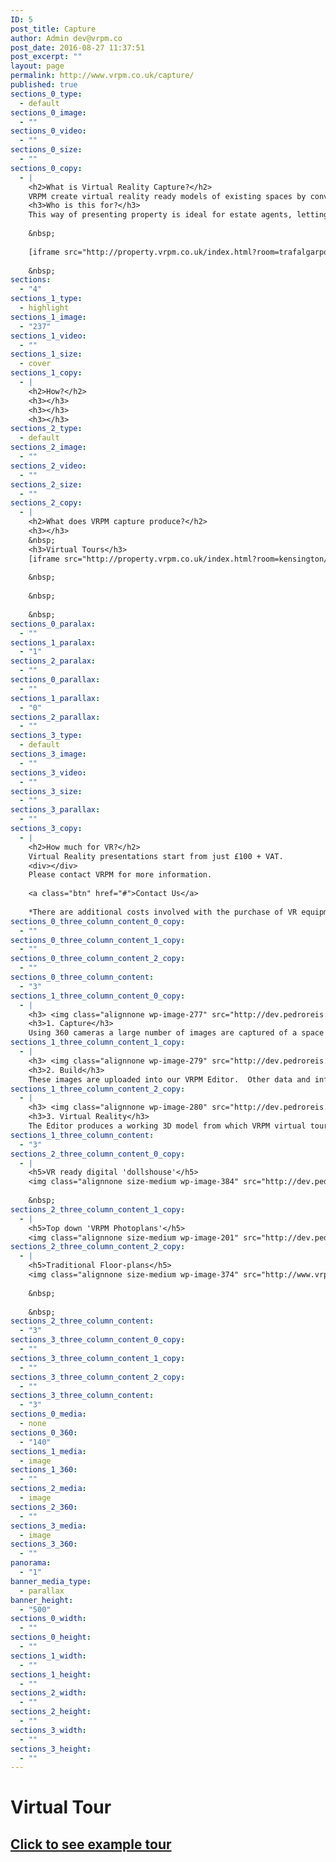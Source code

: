 ```yaml
---
ID: 5
post_title: Capture
author: Admin dev@vrpm.co
post_date: 2016-08-27 11:37:51
post_excerpt: ""
layout: page
permalink: http://www.vrpm.co.uk/capture/
published: true
sections_0_type:
  - default
sections_0_image:
  - ""
sections_0_video:
  - ""
sections_0_size:
  - ""
sections_0_copy:
  - |
    <h2>What is Virtual Reality Capture?</h2>
    VRPM create virtual reality ready models of existing spaces by converting images and data captured on site.   These 3D models can then be viewed either through VR glasses or on a laptop/phone/tablet screen.   Each space gives the user the flexibility to move around the model to get an accurate reflection of what the place is actually like.
    <h3>Who is this for?</h3>
    This way of presenting property is ideal for estate agents, lettings, holiday rentals and hotels when the property being marketed already exists.  This is the best method for busy people to view multiple spaces without having to visit each one.  We want to remove that feeling of the consumer knowing they’re not quite seeing everything when they only see photography.
    
    &nbsp;
    
    [iframe src="http://property.vrpm.co.uk/index.html?room=trafalgarpoint/trafalgarpoint_000001&amp;embed" width="100%" height="500" scrolling="no"]
    
    &nbsp;
sections:
  - "4"
sections_1_type:
  - highlight
sections_1_image:
  - "237"
sections_1_video:
  - ""
sections_1_size:
  - cover
sections_1_copy:
  - |
    <h2>How?</h2>
    <h3></h3>
    <h3></h3>
    <h3></h3>
sections_2_type:
  - default
sections_2_image:
  - ""
sections_2_video:
  - ""
sections_2_size:
  - ""
sections_2_copy:
  - |
    <h2>What does VRPM capture produce?</h2>
    <h3></h3>
    &nbsp;
    <h3>Virtual Tours</h3>
    [iframe src="http://property.vrpm.co.uk/index.html?room=kensington/Kensington01&amp;embed" width="100%" height="500" scrolling="no"]
    
    &nbsp;
    
    &nbsp;
    
    &nbsp;
sections_0_paralax:
  - ""
sections_1_paralax:
  - "1"
sections_2_paralax:
  - ""
sections_0_parallax:
  - ""
sections_1_parallax:
  - "0"
sections_2_parallax:
  - ""
sections_3_type:
  - default
sections_3_image:
  - ""
sections_3_video:
  - ""
sections_3_size:
  - ""
sections_3_parallax:
  - ""
sections_3_copy:
  - |
    <h2>How much for VR?</h2>
    Virtual Reality presentations start from just £100 + VAT.
    <div></div>
    Please contact VRPM for more information.
    
    <a class="btn" href="#">Contact Us</a>
    
    *There are additional costs involved with the purchase of VR equipment if you want to show these presentations in Virtual Reality. VRPM can advise you on the best setup for your business.
sections_0_three_column_content_0_copy:
  - ""
sections_0_three_column_content_1_copy:
  - ""
sections_0_three_column_content_2_copy:
  - ""
sections_0_three_column_content:
  - "3"
sections_1_three_column_content_0_copy:
  - |
    <h3> <img class="alignnone wp-image-277" src="http://dev.pedroreis.net/vrpm/wp-content/uploads/2016/08/1474759740_camera-3.png" alt="1474759740_camera-3" width="100" height="100" /></h3>
    <h3>1. Capture</h3>
    Using 360 cameras a large number of images are captured of a space and a couple of simple measurements are taken
sections_1_three_column_content_1_copy:
  - |
    <h3> <img class="alignnone wp-image-279" src="http://dev.pedroreis.net/vrpm/wp-content/uploads/2016/08/1474762512_home-1.png" alt="1474762512_home-1" width="100" height="100" /></h3>
    <h3>2. Build</h3>
    These images are uploaded into our VRPM Editor.  Other data and information is entered into the Editor in order to create an accurate 3D scale model.
sections_1_three_column_content_2_copy:
  - |
    <h3> <img class="alignnone wp-image-280" src="http://dev.pedroreis.net/vrpm/wp-content/uploads/2016/08/1474760497_290-01-1.png" alt="1474760497_290-01-1" width="100" height="100" /></h3>
    <h3>3. Virtual Reality</h3>
    The Editor produces a working 3D model from which VRPM virtual tours are made.
sections_1_three_column_content:
  - "3"
sections_2_three_column_content_0_copy:
  - |
    <h5>VR ready digital 'dollshouse'</h5>
    <img class="alignnone size-medium wp-image-384" src="http://dev.pedroreis.net/vrpm/wp-content/uploads/2016/08/chalfontangle_2-300x225.jpg" alt="digital dollshouse" width="300" height="225" />
    
    &nbsp;
sections_2_three_column_content_1_copy:
  - |
    <h5>Top down 'VRPM Photoplans'</h5>
    <img class="alignnone size-medium wp-image-201" src="http://dev.pedroreis.net/vrpm/wp-content/uploads/2016/08/graingerfullphotoplan-300x300.jpg" alt="graingerfullphotoplan" width="300" height="300" />
sections_2_three_column_content_2_copy:
  - |
    <h5>Traditional Floor-plans</h5>
    <img class="alignnone size-medium wp-image-374" src="http://www.vrpm.co.uk/wp-content/uploads/2016/08/floorplan-300x218.jpg" alt="floorplan" width="300" height="218" />
    
    &nbsp;
    
    &nbsp;
sections_2_three_column_content:
  - "3"
sections_3_three_column_content_0_copy:
  - ""
sections_3_three_column_content_1_copy:
  - ""
sections_3_three_column_content_2_copy:
  - ""
sections_3_three_column_content:
  - "3"
sections_0_media:
  - none
sections_0_360:
  - "140"
sections_1_media:
  - image
sections_1_360:
  - ""
sections_2_media:
  - image
sections_2_360:
  - ""
sections_3_media:
  - image
sections_3_360:
  - ""
panorama:
  - "1"
banner_media_type:
  - parallax
banner_height:
  - "500"
sections_0_width:
  - ""
sections_0_height:
  - ""
sections_1_width:
  - ""
sections_1_height:
  - ""
sections_2_width:
  - ""
sections_2_height:
  - ""
sections_3_width:
  - ""
sections_3_height:
  - ""
---
```

<h1>Virtual Tour</h1>
<h2><a href="http://property.vrpm.co.uk/index.html?room=benjamin/Benjamin_001">Click to see example tour</a></h2>
&nbsp;